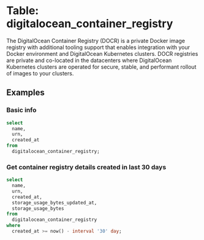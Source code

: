 # Table: digitalocean_container_registry

The DigitalOcean Container Registry (DOCR) is a private Docker image registry with additional tooling support that enables integration with your Docker environment and DigitalOcean Kubernetes clusters. DOCR registries are private and co-located in the datacenters where DigitalOcean Kubernetes clusters are operated for secure, stable, and performant rollout of images to your clusters.

## Examples

### Basic info

```sql
select
  name,
  urn,
  created_at
from
  digitalocean_container_registry;
```

### Get container registry details created in last 30 days

```sql
select
  name,
  urn,
  created_at,
  storage_usage_bytes_updated_at,
  storage_usage_bytes
from
  digitalocean_container_registry
where
  created_at >= now() - interval '30' day;
```